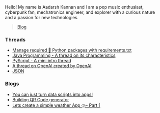 Hello! My name is Aadarsh Kannan and I am a pop music enthusiast, cyberpunk fan, mechatronics engineer, and explorer with a curious nature and a passion for new technologies.

> [Blog](https://aadarsh-blog.vercel.app/)

### Threads
<!-- BLOG-POST-LIST:START -->
- [Manage required 🐍 Python packages with requirements.txt](https://typefully.com/dotaadarsh/shXP1Xn)
- [Java Programming - A thread on its characteristics](https://typefully.com/dotaadarsh/5EUFbUq)
- [PyScript - A mini intro thread](https://typefully.com/dotaadarsh/0El2zjz)
- [A thread on OpenAI created by OpenAI](https://typefully.com/dotaadarsh/OIlFkx1)
- [JSON](https://typefully.com/dotaadarsh/GKNWo2y)
<!-- BLOG-POST-LIST:END -->

### Blogs

- [You can just turn data scripts into apps!](https://aadarshkannan.hashnode.dev/you-can-just-turn-data-scripts-into-apps)
- [Building QR Code generator](https://aadarshkannan.hashnode.dev/building-qr-code-generator)
- [Lets create a simple weather App ⛈️- Part 1](https://aadarshkannan.hashnode.dev/lets-create-a-simple-weather-app-part-1)
